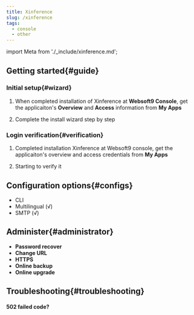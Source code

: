 ```yaml
---
title: Xinference
slug: /xinference
tags:
  - console
  - other
---
```


import Meta from './_include/xinference.md';

<Meta name="meta" />

## Getting started{#guide}

### Initial setup{#wizard}

1. When completed installation of Xinference at **Websoft9 Console**, get the applicaiton's **Overview** and **Access** information from **My Apps**  

2. Complete the install wizard step by step

### Login verification{#verification}

1. Completed installation Xinference at Websoft9 console, get the applicaiton's overview and access credentials from **My Apps**  

2. Starting to verify it

## Configuration options{#configs}

- CLI
- Multilingual (√)
- SMTP (√)

## Administer{#administrator}

- **Password recover**
- **Change URL**
- **HTTPS**
- **Online backup**
- **Online upgrade**

## Troubleshooting{#troubleshooting}

#### 502 failed code?